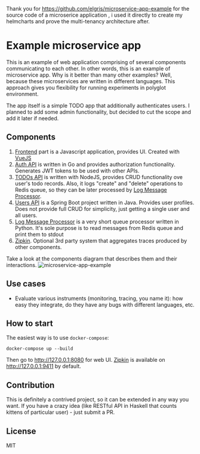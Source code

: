 Thank you for https://github.com/elgris/microservice-app-example for the source code of a microserice application , i used it directly to create my helmcharts and prove the multi-tenancy architecture after.


# Example microservice app

This is an example of web application comprising of several components communicating to each other. In other words, this is an example of microservice app. Why is it better than many other examples? Well, because these microservices are written in different languages. This approach gives you flexibility for running experiments in polyglot environment.

The app itself is a simple TODO app that additionally authenticates users. I planned to add some admin functionality, but decided to cut the scope and add it later if needed.

## Components

1. [Frontend](/frontend) part is a Javascript application, provides UI. Created with [VueJS](http://vuejs.org)
2. [Auth API](/authapi) is written in Go and provides authorization functionality. Generates JWT tokens to be used with other APIs.
3. [TODOs API](/todosapi) is written with NodeJS, provides CRUD functionality ove user's todo records. Also, it logs "create" and "delete" operations to Redis queue, so they can be later processed by [Log Message Processor](/logmessageprocessor).
4. [Users API](/usersapi) is a Spring Boot project written in Java. Provides user profiles. Does not provide full CRUD for simplicity, just getting a single user and all users.
5. [Log Message Processor](/logmessageprocessor) is a very short queue processor written in Python. It's sole purpose is to read messages from Redis queue and print them to stdout
6. [Zipkin](https://zipkin.io). Optional 3rd party system that aggregates traces produced by other components.

Take a look at the components diagram that describes them and their interactions.
![microservice-app-example](https://user-images.githubusercontent.com/1905821/34918427-a931d84e-f952-11e7-85a0-ace34a2e8edb.png)

## Use cases

- Evaluate various instruments (monitoring, tracing, you name it): how easy they integrate, do they have any bugs with different languages, etc.

## How to start

The easiest way is to use `docker-compose`:

```
docker-compose up --build
```

Then go to http://127.0.0.1:8080 for web UI. [Zipkin](https://zipkin.io) is available on http://127.0.0.1:9411 by default.

## Contribution

This is definitely a contrived project, so it can be extended in any way you want. If you have a crazy idea (like RESTful API in Haskell that counts kittens of particular user) - just submit a PR.

## License

MIT
